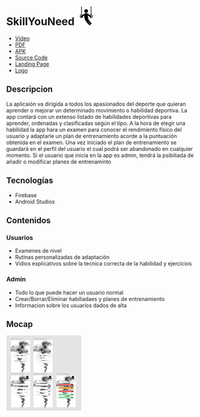 # SkillYouNeed <img src="https://github.com/diegomartinezalaminos/SkillYouNeed/blob/main/logo.png" alt="Error al cargar la imagen" width="50" height="50">

-   [Vídeo](https://www.youtube.com/watch?v=bY5pTQ154s8)
-   [PDF](https://github.com/diegomartinezalaminos/SkillYouNeed/blob/main/pdf/SkillYouNeed.pdf)
-   [APK](https://github.com/diegomartinezalaminos/SkillYouNeed/tree/main/apk)
-   [Source Code](https://github.com/diegomartinezalaminos/SkillYouNeed/tree/main/source_code)
-   [Landing Page](https://github.com/diegomartinezalaminos/SkillYouNeed/tree/main/landing_page)
-   [Logo]()

## Descripcion
La aplicaión va dirigida a todos los apasionados del deporte que quieran aprender o mejorar un determinado movimiento o habilidad deportiva.
La app contará con un extenso listado de habilidades deportivas para aprender, ordenadas y clasificadas según el tipo. A la hora de elegir una habilidad la app hara un examen para conocer el rendimiento físico del usuario y adaptarle un plan de entrenamiento acorde a la puntuación obtenida en el examen. Una vez iniciado el plan de entrenamiento se guardará en el perfil del usuario el cual podrá ser abandonado en cualquier momento.
Si el usuario que inicia en la app es admin, tendrá la psibiliada de añadir o modificar planes de entrenaminto
## Tecnologías
 - Firebase
 - Android Studios
## Contenidos
### Usuarios
- Examenes de nivel
- Rutinas personalizadas de adaptación
- Vidios explicativos sobre la tecnica correcta de la habilidad y ejercicios
### Admin
- Todo lo que puede hacer un usuario normal
- Crear/Borrar/Eliminar habiliadaes y planes de entrenamiento
- Informacion sobre los usuarios dados de alta
## Mocap
<img src="https://github.com/diegomartinezalaminos/SkillYouNeed/blob/main/mocap.PNG" alt="Error al cargar la imagen" width="200" height="200">
